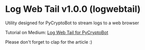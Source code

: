 # Log Web Tail v1.0.0 (logwebtail)

Utility designed for PyCryptoBot to stream logs to a web browser

Tutorial on Medium:
[Log Web Tail for PyCryptoBot](https://trading-data-analysis.pro/log-web-tail-for-pycryptobot-1a96c2fa769a)

Please don't forget to clap for the article :)
